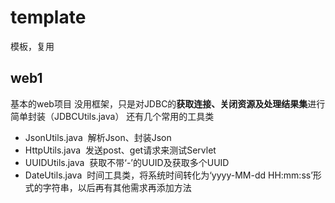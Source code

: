 # template
模板，复用

## web1
基本的web项目
没用框架，只是对JDBC的**获取连接、关闭资源及处理结果集**进行简单封装（JDBCUtils.java）
还有几个常用的工具类
* JsonUtils.java  解析Json、封装Json
* HttpUtils.java  发送post、get请求来测试Servlet
* UUIDUtils.java  获取不带‘-’的UUID及获取多个UUID
* DateUtils.java  时间工具类，将系统时间转化为‘yyyy-MM-dd HH:mm:ss’形式的字符串，以后再有其他需求再添加方法
